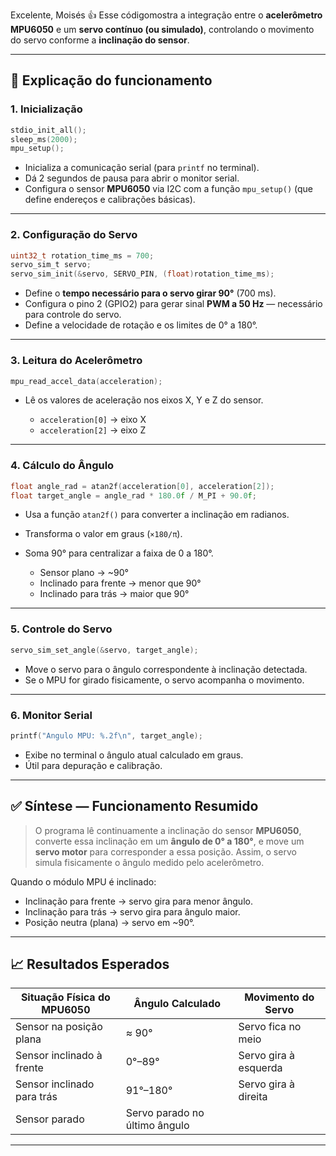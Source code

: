 Excelente, Moisés 👍
Esse códigomostra a integração entre o **acelerômetro MPU6050** e um **servo contínuo (ou simulado)**, controlando o movimento do servo conforme a **inclinação do sensor**.

---

## 🧠 **Explicação do funcionamento**

### 1. **Inicialização**

```c
stdio_init_all();
sleep_ms(2000);
mpu_setup();
```

* Inicializa a comunicação serial (para `printf` no terminal).
* Dá 2 segundos de pausa para abrir o monitor serial.
* Configura o sensor **MPU6050** via I2C com a função `mpu_setup()` (que define endereços e calibrações básicas).

---

### 2. **Configuração do Servo**

```c
uint32_t rotation_time_ms = 700;
servo_sim_t servo;
servo_sim_init(&servo, SERVO_PIN, (float)rotation_time_ms);
```

* Define o **tempo necessário para o servo girar 90°** (700 ms).
* Configura o pino 2 (GPIO2) para gerar sinal **PWM a 50 Hz** — necessário para controle do servo.
* Define a velocidade de rotação e os limites de 0° a 180°.

---

### 3. **Leitura do Acelerômetro**

```c
mpu_read_accel_data(acceleration);
```

* Lê os valores de aceleração nos eixos X, Y e Z do sensor.

  * `acceleration[0]` → eixo X
  * `acceleration[2]` → eixo Z

---

### 4. **Cálculo do Ângulo**

```c
float angle_rad = atan2f(acceleration[0], acceleration[2]);
float target_angle = angle_rad * 180.0f / M_PI + 90.0f;
```

* Usa a função `atan2f()` para converter a inclinação em radianos.
* Transforma o valor em graus (`×180/π`).
* Soma 90° para centralizar a faixa de 0 a 180°.

  * Sensor plano → ~90°
  * Inclinado para frente → menor que 90°
  * Inclinado para trás → maior que 90°

---

### 5. **Controle do Servo**

```c
servo_sim_set_angle(&servo, target_angle);
```

* Move o servo para o ângulo correspondente à inclinação detectada.
* Se o MPU for girado fisicamente, o servo acompanha o movimento.

---

### 6. **Monitor Serial**

```c
printf("Angulo MPU: %.2f\n", target_angle);
```

* Exibe no terminal o ângulo atual calculado em graus.
* Útil para depuração e calibração.

---

## ✅ **Síntese — Funcionamento Resumido**

> O programa lê continuamente a inclinação do sensor **MPU6050**, converte essa inclinação em um **ângulo de 0° a 180°**, e move um **servo motor** para corresponder a essa posição. Assim, o servo simula fisicamente o ângulo medido pelo acelerômetro.

Quando o módulo MPU é inclinado:

* Inclinação para frente → servo gira para menor ângulo.
* Inclinação para trás → servo gira para ângulo maior.
* Posição neutra (plana) → servo em ~90°.

---

## 📈 **Resultados Esperados**

| Situação Física do MPU6050 | Ângulo Calculado              | Movimento do Servo    |
| -------------------------- | ----------------------------- | --------------------- |
| Sensor na posição plana    | ≈ 90°                         | Servo fica no meio    |
| Sensor inclinado à frente  | 0°–89°                        | Servo gira à esquerda |
| Sensor inclinado para trás | 91°–180°                      | Servo gira à direita  |
| Sensor parado              | Servo parado no último ângulo |                       |

---

